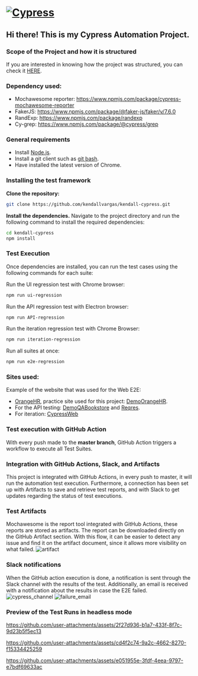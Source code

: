 # [![Cypress](https://cloud.githubusercontent.com/assets/1268976/20607953/d7ae489c-b24a-11e6-9cc4-91c6c74c5e88.png)](https://www.cypress.io)

## Hi there! This is my Cypress Automation Project. 

### **Scope of the Project and how it is structured**
If you are interested in knowing how the project was structured, you can check it [HERE](https://kendallvargas.notion.site/Automation-Kendall-df83d591e3514c6c8a23cf1646bd806c). 

### **Dependency used:**

- Mochawesome reporter: https://www.npmjs.com/package/cypress-mochawesome-reporter
- FakerJS: https://www.npmjs.com/package/@faker-js/faker/v/7.6.0
- RandExp: https://www.npmjs.com/package/randexp
- Cy-grep: https://www.npmjs.com/package/@cypress/grep

### **General requirements**
- Install [Node.js](https://nodejs.org/es/download/).
- Install a git client such as [git bash](https://git-scm.com/downloads).
- Have installed the latest version of Chrome.

### **Installing the test framework**
**Clone the repository:**
```bash
git clone https://github.com/kendallvargas/kendall-cypress.git
```
**Install the dependencies.**
Navigate to the project directory and run the following command to install the required dependencies:
```bash
cd kendall-cypress
npm install
```

### **Test Execution**
Once dependencies are installed, you can run the test cases using the following commands for each suite:

Run the UI regression test with Chrome browser:
```bash
npm run ui-regression
```
Run the API regression test with Electron browser:
```bash
npm run API-regression
```
Run the iteration regression test with Chrome Browser:
```bash
npm run iteration-regression
```
Run all suites at once:
```bash
npm run e2e-regression
```

### **Sites used:**
Example of the website that was used for the Web E2E: 
- [OrangeHR](https://www.orangehrm.com/), practice site used for this project: [DemoOrangeHR](https://opensource-demo.orangehrmlive.com/web/index.php/auth/login).
- For the API testing: [DemoQABookstore](https://demoqa.com/swagger/) and [Reqres](https://reqres.in).
- For iteration: [CypressWeb](https://docs.cypress.io) 
### **Test execution with GitHub Action**
With every push made to the **master branch**, GitHub Action triggers a workflow to execute all Test Suites.
### **Integration with GitHub Actions, Slack, and Artifacts**
This project is integrated with GitHub Actions, in every push to master, it will run the automation test execution. Furthermore, a connection has been set up with Artifacts to save and retrieve test reports, and with Slack to get updates regarding the status of test executions.

### **Test Artifacts**
Mochawesome is the report tool integrated with GitHub Actions, these reports are stored as artifacts. The report can be downloaded directly on the GitHub Artifact section.
With this flow, it can be easier to detect any issue and find it on the artifact document, since it allows more visibility on what failed. 
![artifact](https://github.com/user-attachments/assets/9bfca110-1227-434f-a44e-edcd9296c370)

### **Slack notifications**
When the GitHub action execution is done, a notification is sent through the Slack channel with the results of the test. 
Additionally, an email is received with a notification about the results in case the E2E failed. 
![cypress_channel](https://github.com/user-attachments/assets/820e1bb1-f365-4f90-9a80-ef31c348ac30)
![failure_email](https://github.com/user-attachments/assets/ca674cbf-df26-40f4-a419-9ebf07a5501c)


### **Preview of the Test Runs in headless mode**

https://github.com/user-attachments/assets/2f27d936-b1a7-433f-8f7c-9d23b5f5ec13

https://github.com/user-attachments/assets/cd4f2c74-9a2c-4662-8270-f15334425259

https://github.com/user-attachments/assets/e051955e-3fdf-4eea-9797-e7bdf69633ac

